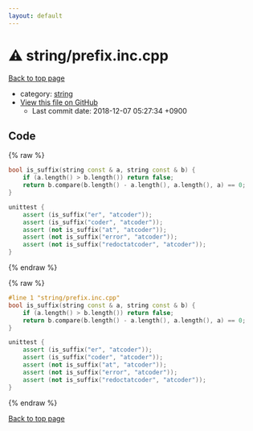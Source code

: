 ```yaml
---
layout: default
---
```


<!-- mathjax config similar to math.stackexchange -->
<script type="text/javascript" async
  src="https://cdnjs.cloudflare.com/ajax/libs/mathjax/2.7.5/MathJax.js?config=TeX-MML-AM_CHTML">
</script>
<script type="text/x-mathjax-config">
  MathJax.Hub.Config({
    TeX: { equationNumbers: { autoNumber: "AMS" }},
    tex2jax: {
      inlineMath: [ ['$','$'] ],
      processEscapes: true
    },
    "HTML-CSS": { matchFontHeight: false },
    displayAlign: "left",
    displayIndent: "2em"
  });
</script>

<script type="text/javascript" src="https://cdnjs.cloudflare.com/ajax/libs/jquery/3.4.1/jquery.min.js"></script>
<script src="https://cdn.jsdelivr.net/npm/jquery-balloon-js@1.1.2/jquery.balloon.min.js" integrity="sha256-ZEYs9VrgAeNuPvs15E39OsyOJaIkXEEt10fzxJ20+2I=" crossorigin="anonymous"></script>
<script type="text/javascript" src="../../assets/js/copy-button.js"></script>
<link rel="stylesheet" href="../../assets/css/copy-button.css" />


# :warning: string/prefix.inc.cpp

<a href="../../index.html">Back to top page</a>

* category: <a href="../../index.html#b45cffe084dd3d20d928bee85e7b0f21">string</a>
* <a href="{{ site.github.repository_url }}/blob/master/string/prefix.inc.cpp">View this file on GitHub</a>
    - Last commit date: 2018-12-07 05:27:34 +0900




## Code

<a id="unbundled"></a>
{% raw %}
```cpp
bool is_suffix(string const & a, string const & b) {
    if (a.length() > b.length()) return false;
    return b.compare(b.length() - a.length(), a.length(), a) == 0;
}

unittest {
    assert (is_suffix("er", "atcoder"));
    assert (is_suffix("coder", "atcoder"));
    assert (not is_suffix("at", "atcoder"));
    assert (not is_suffix("error", "atcoder"));
    assert (not is_suffix("redoctatcoder", "atcoder"));
}

```
{% endraw %}

<a id="bundled"></a>
{% raw %}
```cpp
#line 1 "string/prefix.inc.cpp"
bool is_suffix(string const & a, string const & b) {
    if (a.length() > b.length()) return false;
    return b.compare(b.length() - a.length(), a.length(), a) == 0;
}

unittest {
    assert (is_suffix("er", "atcoder"));
    assert (is_suffix("coder", "atcoder"));
    assert (not is_suffix("at", "atcoder"));
    assert (not is_suffix("error", "atcoder"));
    assert (not is_suffix("redoctatcoder", "atcoder"));
}

```
{% endraw %}

<a href="../../index.html">Back to top page</a>

